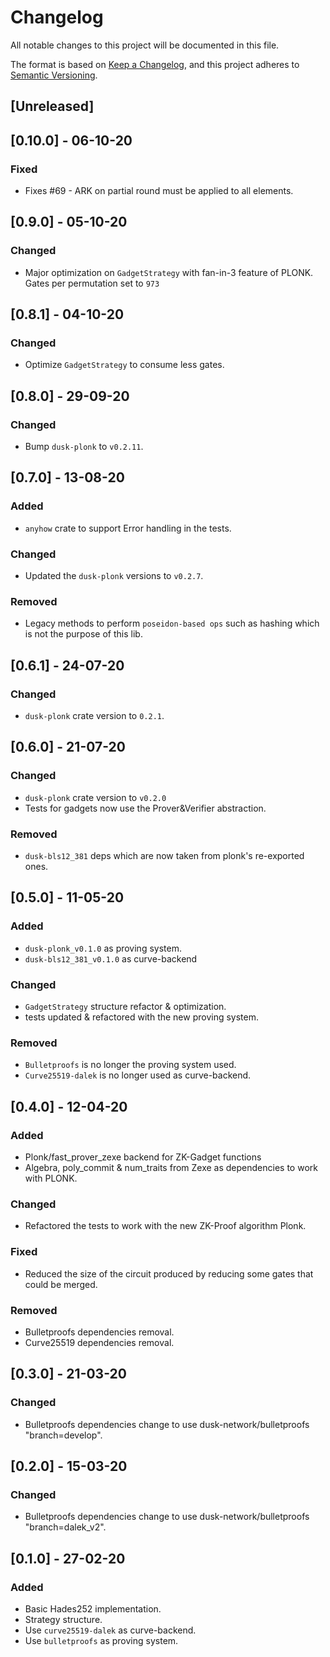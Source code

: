 # Changelog

All notable changes to this project will be documented in this file.

The format is based on [Keep a Changelog](https://keepachangelog.com/en/1.0.0/),
and this project adheres to [Semantic Versioning](https://semver.org/spec/v2.0.0.html).

## [Unreleased]

## [0.10.0] - 06-10-20
### Fixed
- Fixes #69 - ARK on partial round must be applied to all elements.

## [0.9.0] - 05-10-20
### Changed
- Major optimization on `GadgetStrategy` with fan-in-3 feature of PLONK.
    Gates per permutation set to `973`

## [0.8.1] - 04-10-20
### Changed
- Optimize `GadgetStrategy` to consume less gates.

## [0.8.0] - 29-09-20
### Changed
- Bump `dusk-plonk` to `v0.2.11`.

## [0.7.0] - 13-08-20
### Added
- `anyhow` crate to support Error handling in the tests.

### Changed
- Updated the `dusk-plonk` versions to `v0.2.7`.

### Removed
- Legacy methods to perform `poseidon-based ops` such as hashing
which is not the purpose of this lib.


## [0.6.1] - 24-07-20
### Changed
- `dusk-plonk` crate version to `0.2.1`.

## [0.6.0] - 21-07-20
### Changed
- `dusk-plonk` crate version to `v0.2.0`
- Tests for gadgets now use the Prover&Verifier abstraction.

### Removed
- `dusk-bls12_381` deps which are now taken from plonk's re-exported ones.

## [0.5.0] - 11-05-20

### Added
- `dusk-plonk_v0.1.0` as proving system.
- `dusk-bls12_381_v0.1.0` as curve-backend

### Changed
- `GadgetStrategy` structure refactor & optimization.
- tests updated & refactored with the new proving system.

### Removed
- `Bulletproofs` is no longer the proving system used.
- `Curve25519-dalek` is no longer used as curve-backend.

## [0.4.0] - 12-04-20

### Added
- Plonk/fast_prover_zexe backend for ZK-Gadget functions
- Algebra, poly_commit & num_traits from Zexe as dependencies to work with PLONK.

### Changed
- Refactored the tests to work with the new ZK-Proof algorithm Plonk.

### Fixed
- Reduced the size of the circuit produced by reducing some gates that could be merged.

### Removed
- Bulletproofs dependencies removal.
- Curve25519 dependencies removal.


## [0.3.0] - 21-03-20

### Changed
- Bulletproofs dependencies change to use dusk-network/bulletproofs "branch=develop".



## [0.2.0] - 15-03-20

### Changed
- Bulletproofs dependencies change to use dusk-network/bulletproofs "branch=dalek_v2".

## [0.1.0] - 27-02-20

### Added

- Basic Hades252 implementation.
- Strategy structure.
- Use `curve25519-dalek` as curve-backend.
- Use `bulletproofs` as proving system.

